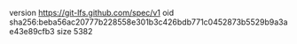 version https://git-lfs.github.com/spec/v1
oid sha256:beba56ac20777b228558e301b3c426bdb771c0452873b5529b9a3ae43e89cfb3
size 5382
